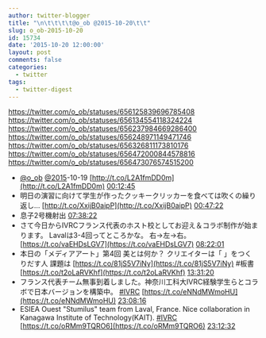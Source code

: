 ```yaml
---
author: twitter-blogger
title: "\n\t\t\t\t@o_ob @2015-10-20\t\t"
slug: o_ob-2015-10-20
id: 15734
date: '2015-10-20 12:00:00'
layout: post
comments: false
categories:
  - twitter
tags:
  - twitter-digest
---
```


https://twitter.com/o_ob/statuses/656125839696785408 https://twitter.com/o_ob/statuses/656134554118324224 https://twitter.com/o_ob/statuses/656237984669286400 https://twitter.com/o_ob/statuses/656248971149471746 https://twitter.com/o_ob/statuses/656326811173810176 https://twitter.com/o_ob/statuses/656472000844578816 https://twitter.com/o_ob/statuses/656473076574515200  

*   [@o_ob](https://twitter.com/o_ob) [@2015](https://twitter.com/2015)-10-19 [http://t.co/L2A1fmDD0m](http://t.co/L2A1fmDD0m) [00:12:45](https://twitter.com/o_ob/statuses/656125839696785408)
*   明日の演習に向けて学生が作ったクッキークリッカーを食べては吹くの繰り返し… [http://t.co/XxijB0aipP](http://t.co/XxijB0aipP) [00:47:22](https://twitter.com/o_ob/statuses/656134554118324224)
*   息子2号機射出 [07:38:22](https://twitter.com/o_ob/statuses/656237984669286400)
*   さて今日からIVRCフランス代表のホスト校としてお迎え＆コラボ制作が始まります。 Lavalは3-4回ってところかな。 右→左→右。 [https://t.co/vaEHDsLGV7](https://t.co/vaEHDsLGV7) [08:22:01](https://twitter.com/o_ob/statuses/656248971149471746)
*   本日の「メディアアート」第4回 美とは何か？ クリエイターは「 」をつくりだす人 課題は [https://t.co/81jS5V7iNy](https://t.co/81jS5V7iNy) #板書 [https://t.co/t2oLaRVKhf](https://t.co/t2oLaRVKhf) [13:31:20](https://twitter.com/o_ob/statuses/656326811173810176)
*   フランス代表チーム無事到着しました。神奈川工科大IVRC経験学生らとコラボで日本バージョンを構築中。 [#IVRC](https://twitter.com/search?q=%23IVRC&src=hash) [https://t.co/eNNdMWmoHU](https://t.co/eNNdMWmoHU) [23:08:16](https://twitter.com/o_ob/statuses/656472000844578816)
*   ESIEA Ouest "Stumilus" team from Laval, France. Nice collaboration in Kanagawa Institute of Technology(KAIT). [#IVRC](https://twitter.com/search?q=%23IVRC&src=hash) [https://t.co/oRMm9TQRO6](https://t.co/oRMm9TQRO6) [23:12:32](https://twitter.com/o_ob/statuses/656473076574515200)